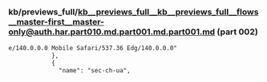 ### kb/previews_full/kb__previews_full__kb__previews_full__flows__master-first__master-only@auth.har.part010.md.part001.md.part001.md (part 002)

```md
e/140.0.0.0 Mobile Safari/537.36 Edg/140.0.0.0"
            },
            {
              "name": "sec-ch-ua",
          
```

```
